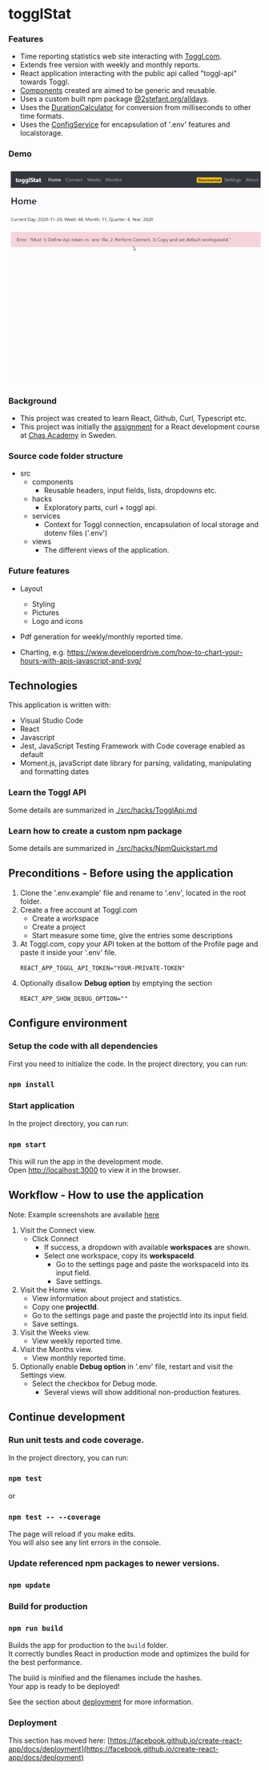 # togglStat

### Features
- Time reporting statistics web site interacting with [Toggl.com](https://toggl.com/).
- Extends free version with weekly and monthly reports.
- React application interacting with the public api called "toggl-api" towards Toggl.
- [Components](./src/components) created are aimed to be generic and reusable.
- Uses a custom built npm package [@2stefant.org/alldays](https://github.com/2stefant/alldays).
- Uses the [DurationCalculator](./src/services/DurationCalculator.js) for conversion from milliseconds to other time formats. 
- Uses the [ConfigService](./src/services/ConfigService.js) for encapsulation of '.env' features and localstorage.

### Demo 
![togglStat](/shots/togglStat.gif)

### Background
- This project was created to learn React, Github, Curl, Typescript etc.
- This project was initially the [assignment](./assignment/ReactKurs_Projektbeskrivning_2020HT_StefanLindepil.pdf) for a React development course at [Chas Academy](https://chasacademy.se) in Sweden.

### Source code folder structure
- src
  - components 
    - Reusable headers, input fields, lists, dropdowns etc.
  - hacks 
    - Exploratory parts, curl + toggl api.
  - services 
    - Context for Toggl connection, encapsulation of local storage
    and dotenv files ('.env') 
  - views
    - The different views of the application.

### Future features
- Layout 
  - Styling
  - Pictures
  - Logo and icons

- Pdf generation for weekly/monthly reported time.

- Charting, e.g. https://www.developerdrive.com/how-to-chart-your-hours-with-apis-javascript-and-svg/

## Technologies
This application is written with:
- Visual Studio Code
- React
- Javascript
- Jest, JavaScript Testing Framework with Code coverage enabled as default
- Moment.js, javaScript date library for parsing, validating, manipulating and formatting dates

### Learn the Toggl API
Some details are summarized in [./src/hacks/TogglApi.md](./src/hacks/TogglApi.md)

### Learn how to create a custom npm package
Some details are summarized in [./src/hacks/NpmQuickstart.md](./src/hacks/NpmQuickstart.md)

## Preconditions - Before using the application
1. Clone the '.env.example' file and rename to '.env', located in the root folder.
2. Create a free account at Toggl.com
   - Create a workspace
   - Create a project
   - Start measure some time, give the entries some descriptions
3. At Toggl.com, copy your API token at the bottom of the Profile page and paste it inside your '.env' file.
   ```  
   REACT_APP_TOGGL_API_TOKEN="YOUR-PRIVATE-TOKEN"
   ```
4. Optionally disallow **Debug option** by emptying the section
   ```  
   REACT_APP_SHOW_DEBUG_OPTION="" 
   ```

## Configure environment
  
### Setup the code with all dependencies
First you need to initialize the code.
In the project directory, you can run:

### `npm install`

### Start application
In the project directory, you can run:

### `npm start`

This will run the app in the development mode.\
Open [http://localhost:3000](http://localhost:3000) 
to view it in the browser.

## Workflow - How to use the application
Note: Example screenshots are available [here](./shots/ScreenShots.md)
1. Visit the Connect view.
   - Click Connect
     - If success, a dropdown with available **workspaces** are shown.
     - Select one workspace, copy its **workspaceId**.
       - Go to the settings page and paste the workspaceId into its input field. 
       - Save settings.
2. Visit the Home view.
   - View information about project and statistics.
   - Copy one **projectId**.
   - Go to the settings page and paste the projectId into its input field. 
    - Save settings.
3. Visit the Weeks view.
   - View weekly reported time.
4. Visit the Months view.
   - View monthly reported time.
5. Optionally enable **Debug option** in '.env' file, restart
   and visit the Settings view.
   - Select the checkbox for Debug mode.
     - Several views will show additional non-production features.

## Continue development
### Run unit tests and code coverage.
In the project directory, you can run:

### `npm test`
or
### `npm test -- --coverage`

The page will reload if you make edits.\
You will also see any lint errors in the console.

### Update referenced npm packages to newer versions.
### `npm update`

### Build for production

### `npm run build`

Builds the app for production to the `build` folder.\
It correctly bundles React in production mode and optimizes the build for the best performance.

The build is minified and the filenames include the hashes.\
Your app is ready to be deployed!

See the section about [deployment](https://facebook.github.io/create-react-app/docs/deployment) for more information.

### Deployment

This section has moved here: [https://facebook.github.io/create-react-app/docs/deployment](https://facebook.github.io/create-react-app/docs/deployment)
